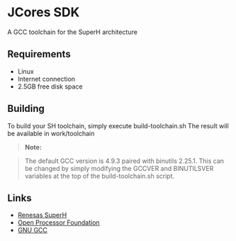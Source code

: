JCores SDK
===================

A GCC toolchain for the SuperH architecture


Requirements
-------------

 - Linux
 - Internet connection
 - 2.5GB free disk space

Building
-------------

To build your SH toolchain, simply execute build-toolchain.sh
The result will be available in work/toolchain

> **Note:**

> The default GCC version is 4.9.3 paired with binutils 2.25.1.  This can be changed by simply modifying the GCCVER and BINUTILSVER variables at the top of the build-toolchain.sh script.

Links
-------------

* [Renesas SuperH](http://www.renesas.com/products/mpumcu/superh/index.jsp)
* [Open Processor Foundation](http://0pf.org/)
* [GNU GCC](https://gcc.gnu.org/)
